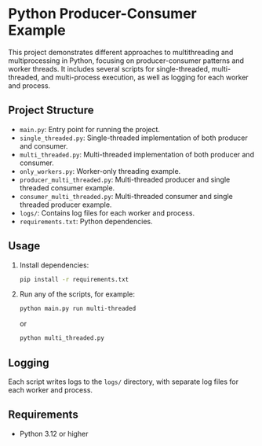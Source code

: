 # Python Producer-Consumer Example

This project demonstrates different approaches to multithreading and multiprocessing in Python, focusing on producer-consumer patterns and worker threads. It includes several scripts for single-threaded, multi-threaded, and multi-process execution, as well as logging for each worker and process.

## Project Structure
- `main.py`: Entry point for running the project.
- `single_threaded.py`: Single-threaded implementation of both producer and consumer.
- `multi_threaded.py`: Multi-threaded implementation of both producer and consumer.
- `only_workers.py`: Worker-only threading example.
- `producer_multi_threaded.py`: Multi-threaded producer and single threaded consumer example.
- `consumer_multi_threaded.py`: Multi-threaded consumer and single threaded producer example.
- `logs/`: Contains log files for each worker and process.
- `requirements.txt`: Python dependencies.

## Usage
1. Install dependencies:
   ```bash
   pip install -r requirements.txt
   ```
2. Run any of the scripts, for example:
   ```bash
   python main.py run multi-threaded
   ```
   or
   ```bash
   python multi_threaded.py
   ```

## Logging
Each script writes logs to the `logs/` directory, with separate log files for each worker and process.

## Requirements
- Python 3.12 or higher
